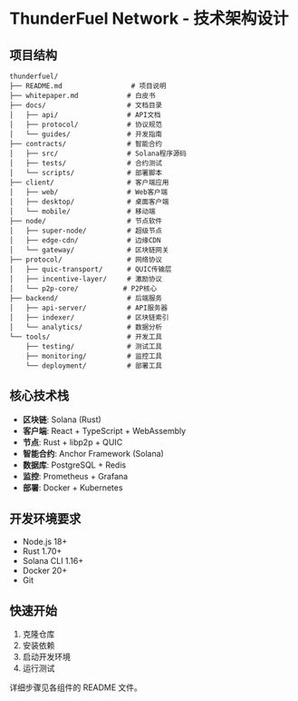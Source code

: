 # ThunderFuel Network - 技术架构设计

## 项目结构

```
thunderfuel/
├── README.md                 # 项目说明
├── whitepaper.md            # 白皮书
├── docs/                    # 文档目录
│   ├── api/                 # API文档
│   ├── protocol/            # 协议规范
│   └── guides/              # 开发指南
├── contracts/               # 智能合约
│   ├── src/                 # Solana程序源码
│   ├── tests/               # 合约测试
│   └── scripts/             # 部署脚本
├── client/                  # 客户端应用
│   ├── web/                 # Web客户端
│   ├── desktop/             # 桌面客户端
│   └── mobile/              # 移动端
├── node/                    # 节点软件
│   ├── super-node/          # 超级节点
│   ├── edge-cdn/            # 边缘CDN
│   └── gateway/             # 区块链网关
├── protocol/                # 网络协议
│   ├── quic-transport/      # QUIC传输层
│   ├── incentive-layer/     # 激励协议
│   └── p2p-core/           # P2P核心
├── backend/                 # 后端服务
│   ├── api-server/          # API服务器
│   ├── indexer/             # 区块链索引
│   └── analytics/           # 数据分析
└── tools/                   # 开发工具
    ├── testing/             # 测试工具
    ├── monitoring/          # 监控工具
    └── deployment/          # 部署工具
```

## 核心技术栈

- **区块链**: Solana (Rust)
- **客户端**: React + TypeScript + WebAssembly
- **节点**: Rust + libp2p + QUIC
- **智能合约**: Anchor Framework (Solana)
- **数据库**: PostgreSQL + Redis
- **监控**: Prometheus + Grafana
- **部署**: Docker + Kubernetes

## 开发环境要求

- Node.js 18+
- Rust 1.70+
- Solana CLI 1.16+
- Docker 20+
- Git

## 快速开始

1. 克隆仓库
2. 安装依赖
3. 启动开发环境
4. 运行测试

详细步骤见各组件的 README 文件。
